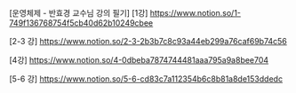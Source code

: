 [운영체제 - 반효경 교수님 강의 필기]
[1강] https://www.notion.so/1-749f136768754f5cb40d62b10249cbee

[2-3 강] https://www.notion.so/2-3-2b3b7c8c93a44eb299a76caf69b74c56

[4강] https://www.notion.so/4-0dbeba7874744481aaa795a9a8bee704

[5-6 강] https://www.notion.so/5-6-cd83c7a112354b6c8b81a8de153ddedc